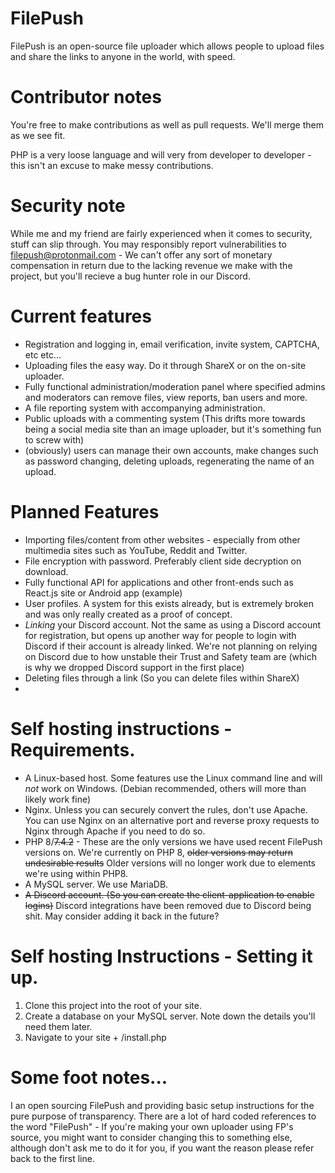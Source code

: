 # FilePush

FilePush is an open-source file uploader which allows people to upload files and share the links to anyone in the world, with speed.

# Contributor notes

You're free to make contributions as well as pull requests. We'll merge them as we see fit.

PHP is a very loose language and will very from developer to developer - this isn't an excuse to make messy contributions.

# Security note

While me and my friend are fairly experienced when it comes to security, stuff can slip through. You may responsibly report vulnerabilities to filepush@protonmail.com - We can't offer any sort of monetary compensation in return due to the lacking revenue we make with the project, but you'll recieve a bug hunter role in our Discord.

# Current features

  - Registration and logging in, email verification, invite system, CAPTCHA, etc etc...
  - Uploading files the easy way. Do it through ShareX or on the on-site uploader.
  - Fully functional administration/moderation panel where specified admins and moderators can remove files, view reports, ban users and more.
  - A file reporting system with accompanying administration.
  - Public uploads with a commenting system (This drifts more towards being a social media site than an image uploader, but it's something fun to screw with)
  - (obviously) users can manage their own accounts, make changes such as password changing, deleting uploads, regenerating the name of an upload.
  
# Planned Features
  - Importing files/content from other websites - especially from other multimedia sites such as YouTube, Reddit and Twitter.
  - File encryption with password. Preferably client side decryption on download.
  - Fully functional API for applications and other front-ends such as React.js site or Android app (example)
  - User profiles. A system for this exists already, but is extremely broken and was only really created as a proof of concept.
  - _Linking_ your Discord account. Not the same as using a Discord account for registration, but opens up another way for people to login with Discord if their account is already linked. We're not planning on relying on Discord due to how unstable their Trust and Safety team are (which is why we dropped Discord support in the first place)
  - Deleting files through a link (So you can delete files within ShareX)
  - 

# Self hosting instructions - Requirements.
  - A Linux-based host. Some features use the Linux command line and will _not_ work on Windows. (Debian recommended, others will more than likely work fine)
  - Nginx. Unless you can securely convert the rules, don't use Apache. You can use Nginx on an alternative port and reverse proxy requests to Nginx through Apache if you need to do so.
  - PHP 8/~~7.4.2~~ - These are the only versions we have used recent FilePush versions on. We're currently on PHP 8, ~~older versions may return undesirable results~~ Older versions will no longer work due to elements we're using within PHP8.
  - A MySQL server. We use MariaDB.
  - ~~A Discord account. (So you can create the client-application to enable logins)~~ Discord integrations have been removed due to Discord being shit. May consider adding it back in the future?

 # Self hosting Instructions - Setting it up.
 1) Clone this project into the root of your site.
 2) Create a database on your MySQL server. Note down the details you'll need them later.
 3) Navigate to your site + /install.php

# Some foot notes...
I an open sourcing FilePush and providing basic setup instructions for the pure purpose of transparency. There are a lot of hard coded references to the word "FilePush" - If you're making your own uploader using FP's source, you might want to consider changing this to something else, although don't ask me to do it for you, if you want the reason please refer back to the first line.
